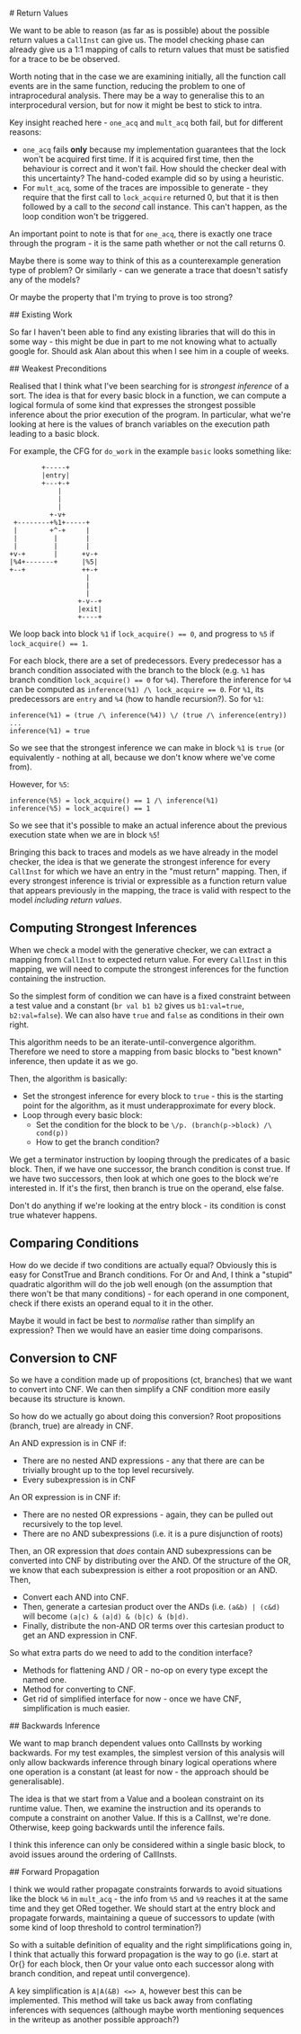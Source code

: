 # Return Values

We want to be able to reason (as far as is possible) about the possible return
values a `CallInst` can give us. The model checking phase can already give us a
1:1 mapping of calls to return values that must be satisfied for a trace to be
be observed.

Worth noting that in the case we are examining initially, all the function call
events are in the same function, reducing the problem to one of intraprocedural
analysis. There may be a way to generalise this to an interprocedural version,
but for now it might be best to stick to intra.

Key insight reached here - `one_acq` and `mult_acq` both fail, but for different
reasons:

* `one_acq` fails **only** because my implementation guarantees that the lock
  won't be acquired first time. If it is acquired first time, then the behaviour
  is correct and it won't fail. How should the checker deal with this
  uncertainty? The hand-coded example did so by using a heuristic.
* For `mult_acq`, some of the traces are impossible to generate - they require
  that the first call to `lock_acquire` returned 0, but that it is then followed
  by a call to the *second* call instance. This can't happen, as the loop
  condition won't be triggered.

An important point to note is that for `one_acq`, there is exactly one trace
through the program - it is the same path whether or not the call returns 0.

Maybe there is some way to think of this as a counterexample generation type of
problem? Or similarly - can we generate a trace that doesn't satisfy any of the
models?

Or maybe the property that I'm trying to prove is too strong?

## Existing Work

So far I haven't been able to find any existing libraries that will do this in
some way - this might be due in part to me not knowing what to actually google
for. Should ask Alan about this when I see him in a couple of weeks.

## Weakest Preconditions

Realised that I think what I've been searching for is *strongest inference* of a
sort. The idea is that for every basic block in a function, we can compute a
logical formula of some kind that expresses the strongest possible inference
about the prior execution of the program. In particular, what we're looking at
here is the values of branch variables on the execution path leading to a basic
block.

For example, the CFG for `do_work` in the example `basic` looks something like:
```
        +-----+
        |entry|
        +---+-+
            |
            |
            |
          +-v+
 +--------+%1+-----+
 |        +^-+     |
 |         |       |
 |         |       |
+v-+       |      +v-+
|%4+-------+      |%5|
+--+              ++-+
                   |
                   |
                   |
                 +-v--+
                 |exit|
                 +----+
```
We loop back into block `%1` if `lock_acquire() == 0`, and progress to `%5` if
`lock_acquire() == 1`.

For each block, there are a set of predecessors. Every predecessor has a branch
condition associated with the branch to the block (e.g. `%1` has branch
condition `lock_acquire() == 0` for `%4`). Therefore the inference for `%4` can
be computed as `inference(%1) /\ lock_acquire == 0`. For `%1`, its predecessors
are `entry` and `%4` (how to handle recursion?). So for `%1`:
```
inference(%1) = (true /\ inference(%4)) \/ (true /\ inference(entry))
...
inference(%1) = true
```
So we see that the strongest inference we can make in block `%1` is `true` (or
equivalently - nothing at all, because we don't know where we've come from).

However, for `%5`:
```
inference(%5) = lock_acquire() == 1 /\ inference(%1)
inference(%5) = lock_acquire() == 1
```
So we see that it's possible to make an actual inference about the previous
execution state when we are in block `%5`!

Bringing this back to traces and models as we have already in the model checker,
the idea is that we generate the strongest inference for every `CallInst` for
which we have an entry in the "must return" mapping. Then, if every strongest
inference is trivial or expressible as a function return value that appears
previously in the mapping, the trace is valid with respect to the model
*including return values*.

## Computing Strongest Inferences

When we check a model with the generative checker, we can extract a mapping from
`CallInst` to expected return value. For every `CallInst` in this mapping, we
will need to compute the strongest inferences for the function containing the
instruction.

So the simplest form of condition we can have is a fixed constraint between a
test value and a constant (`br val b1 b2` gives us `b1:val=true`,
`b2:val=false`). We can also have `true` and `false` as conditions in their own
right.

This algorithm needs to be an iterate-until-convergence algorithm. Therefore we
need to store a mapping from basic blocks to "best known" inference, then update
it as we go.

Then, the algorithm is basically:

* Set the strongest inference for every block to `true` - this is the starting
  point for the algorithm, as it must underapproximate for every block.
* Loop through every basic block:
  * Set the condition for the block to be `\/p. (branch(p->block) /\ cond(p))`
  * How to get the branch condition?

We get a terminator instruction by looping through the predicates of a basic
block. Then, if we have one successor, the branch condition is const true. If we
have two successors, then look at which one goes to the block we're interested
in. If it's the first, then branch is true on the operand, else false.

Don't do anything if we're looking at the entry block - its condition is const
true whatever happens.

## Comparing Conditions

How do we decide if two conditions are actually equal? Obviously this is easy
for ConstTrue and Branch conditions. For Or and And, I think a "stupid"
quadratic algorithm will do the job well enough (on the assumption that there
won't be that many conditions) - for each operand in one component, check if
there exists an operand equal to it in the other.

Maybe it would in fact be best to *normalise* rather than simplify an
expression? Then we would have an easier time doing comparisons.

## Conversion to CNF

So we have a condition made up of propositions (ct, branches) that we want to
convert into CNF. We can then simplify a CNF condition more easily because its
structure is known.

So how do we actually go about doing this conversion? Root propositions (branch,
true) are already in CNF. 

An AND expression is in CNF if:
* There are no nested AND expressions - any that there are can be trivially
  brought up to the top level recursively.
* Every subexpression is in CNF

An OR expression is in CNF if:
* There are no nested OR expressions - again, they can be pulled out recursively
  to the top level.
* There are no AND subexpressions (i.e. it is a pure disjunction of roots)

Then, an OR expression that *does* contain AND subexpressions can be converted
into CNF by distributing over the AND. Of the structure of the OR, we know that
each subexpression is either a root proposition or an AND. Then,
* Convert each AND into CNF.
* Then, generate a cartesian product over the ANDs (i.e. `(a&b) | (c&d)` will
  become `(a|c) & (a|d) & (b|c) & (b|d)`.
* Finally, distribute the non-AND OR terms over this cartesian product to get an
  AND expression in CNF.

So what extra parts do we need to add to the condition interface?

* Methods for flattening AND / OR - no-op on every type except the named one.
* Method for converting to CNF.
* Get rid of simplified interface for now - once we have CNF, simplification is
  much easier.

## Backwards Inference

We want to map branch dependent values onto CallInsts by working backwards. For
my test examples, the simplest version of this analysis will only allow
backwards inference through binary logical operations where one operation is a
constant (at least for now - the approach should be generalisable).

The idea is that we start from a Value and a boolean constraint on its runtime
value. Then, we examine the instruction and its operands to compute a constraint
on another Value. If this is a CallInst, we're done. Otherwise, keep going
backwards until the inference fails.

I think this inference can only be considered within a single basic block, to
avoid issues around the ordering of CallInsts.

## Forward Propagation

I think we would rather propagate constraints forwards to avoid situations like
the block `%6` in `mult_acq` - the info from `%5` and `%9` reaches it at the
same time and they get ORed together. We should start at the entry block and
propagate forwards, maintaining a queue of successors to update (with some kind
of loop threshold to control termination?)

So with a suitable definition of equality and the right simplifications going
in, I think that actually this forward propagation is the way to go (i.e. start
at Or{} for each block, then Or your value onto each successor along with branch
condition, and repeat until convergence).

A key simplification is `A|A(&B) <=> A`, however best this can be implemented.
This method will take us back away from conflating inferences with sequences
(although maybe worth mentioning sequences in the writeup as another possible
approach?)
